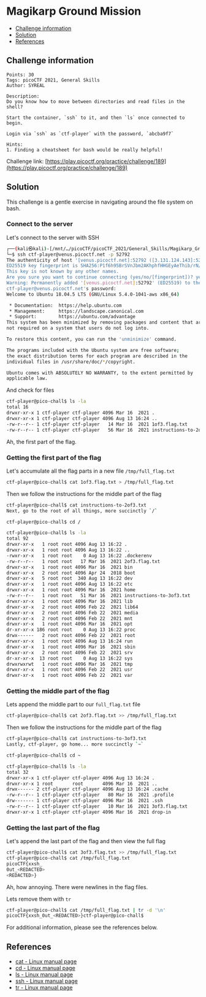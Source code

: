 # Magikarp Ground Mission

- [Challenge information](#challenge-information)
- [Solution](#solution)
- [References](#references)

## Challenge information
```
Points: 30
Tags: picoCTF 2021, General Skills
Author: SYREAL

Description:
Do you know how to move between directories and read files in the shell? 

Start the container, `ssh` to it, and then `ls` once connected to begin. 

Login via `ssh` as `ctf-player` with the password, `abcba9f7`
 
Hints:
1. Finding a cheatsheet for bash would be really helpful!
```
Challenge link: [https://play.picoctf.org/practice/challenge/189](https://play.picoctf.org/practice/challenge/189)

## Solution

This challenge is a gentle exercise in navigating around the file system on bash.

### Connect to the server

Let's connect to the server with SSH
```bash
┌──(kali㉿kali)-[/mnt/…/picoCTF/picoCTF_2021/General_Skills/Magikarp_Ground_Mission]
└─$ ssh ctf-player@venus.picoctf.net -p 52792
The authenticity of host '[venus.picoctf.net]:52792 ([3.131.124.143]:52792)' can't be established.
ED25519 key fingerprint is SHA256:P1f6h95BrSVnJbm2AKhphfHHGEyAeThib/rN/AwKs24.
This key is not known by any other names.
Are you sure you want to continue connecting (yes/no/[fingerprint])? yes
Warning: Permanently added '[venus.picoctf.net]:52792' (ED25519) to the list of known hosts.
ctf-player@venus.picoctf.net's password: 
Welcome to Ubuntu 18.04.5 LTS (GNU/Linux 5.4.0-1041-aws x86_64)

 * Documentation:  https://help.ubuntu.com
 * Management:     https://landscape.canonical.com
 * Support:        https://ubuntu.com/advantage
This system has been minimized by removing packages and content that are
not required on a system that users do not log into.

To restore this content, you can run the 'unminimize' command.

The programs included with the Ubuntu system are free software;
the exact distribution terms for each program are described in the
individual files in /usr/share/doc/*/copyright.

Ubuntu comes with ABSOLUTELY NO WARRANTY, to the extent permitted by
applicable law.
```

And check for files
```bash
ctf-player@pico-chall$ ls -la
total 16
drwxr-xr-x 1 ctf-player ctf-player 4096 Mar 16  2021 .
drwxr-xr-x 1 ctf-player ctf-player 4096 Aug 13 16:24 ..
-rw-r--r-- 1 ctf-player ctf-player   14 Mar 16  2021 1of3.flag.txt
-rw-r--r-- 1 ctf-player ctf-player   56 Mar 16  2021 instructions-to-2of3.txt
```

Ah, the first part of the flag.

### Getting the first part of the flag

Let's accumulate all the flag parts in a new file `/tmp/full_flag.txt` 
```bash
ctf-player@pico-chall$ cat 1of3.flag.txt > /tmp/full_flag.txt
```

Then we follow the instructions for the middle part of the flag
```bash
ctf-player@pico-chall$ cat instructions-to-2of3.txt 
Next, go to the root of all things, more succinctly `/`

ctf-player@pico-chall$ cd /

ctf-player@pico-chall$ ls -la
total 92
drwxr-xr-x   1 root root 4096 Aug 13 16:22 .
drwxr-xr-x   1 root root 4096 Aug 13 16:22 ..
-rwxr-xr-x   1 root root    0 Aug 13 16:22 .dockerenv
-rw-r--r--   1 root root   17 Mar 16  2021 2of3.flag.txt
drwxr-xr-x   1 root root 4096 Mar 16  2021 bin
drwxr-xr-x   2 root root 4096 Apr 24  2018 boot
drwxr-xr-x   5 root root  340 Aug 13 16:22 dev
drwxr-xr-x   1 root root 4096 Aug 13 16:22 etc
drwxr-xr-x   1 root root 4096 Mar 16  2021 home
-rw-r--r--   1 root root   51 Mar 16  2021 instructions-to-3of3.txt
drwxr-xr-x   1 root root 4096 Mar 16  2021 lib
drwxr-xr-x   2 root root 4096 Feb 22  2021 lib64
drwxr-xr-x   2 root root 4096 Feb 22  2021 media
drwxr-xr-x   2 root root 4096 Feb 22  2021 mnt
drwxr-xr-x   1 root root 4096 Mar 16  2021 opt
dr-xr-xr-x 186 root root    0 Aug 13 16:22 proc
drwx------   2 root root 4096 Feb 22  2021 root
drwxr-xr-x   1 root root 4096 Aug 13 16:24 run
drwxr-xr-x   1 root root 4096 Mar 16  2021 sbin
drwxr-xr-x   2 root root 4096 Feb 22  2021 srv
dr-xr-xr-x  13 root root    0 Aug 13 16:22 sys
drwxrwxrwt   1 root root 4096 Mar 16  2021 tmp
drwxr-xr-x   1 root root 4096 Feb 22  2021 usr
drwxr-xr-x   1 root root 4096 Feb 22  2021 var
```

### Getting the middle part of the flag

Lets append the middle part to our `full_flag.txt` file
```bash
ctf-player@pico-chall$ cat 2of3.flag.txt >> /tmp/full_flag.txt
```

Then we follow the instructions for the middle part of the flag
```bash
ctf-player@pico-chall$ cat instructions-to-3of3.txt 
Lastly, ctf-player, go home... more succinctly `~`

ctf-player@pico-chall$ cd ~

ctf-player@pico-chall$ ls -la
total 32
drwxr-xr-x 1 ctf-player ctf-player 4096 Aug 13 16:24 .
drwxr-xr-x 1 root       root       4096 Mar 16  2021 ..
drwx------ 2 ctf-player ctf-player 4096 Aug 13 16:24 .cache
-rw-r--r-- 1 ctf-player ctf-player   80 Mar 16  2021 .profile
drw------- 1 ctf-player ctf-player 4096 Mar 16  2021 .ssh
-rw-r--r-- 1 ctf-player ctf-player   10 Mar 16  2021 3of3.flag.txt
drwxr-xr-x 1 ctf-player ctf-player 4096 Mar 16  2021 drop-in
```

### Getting the last part of the flag

Let's append the last part of the flag and then view the full flag
```bash
ctf-player@pico-chall$ cat 3of3.flag.txt >> /tmp/full_flag.txt
ctf-player@pico-chall$ cat /tmp/full_flag.txt 
picoCTF{xxsh_
0ut_<REDACTED>
<REDACTED>}
```

Ah, how annoying. There were newlines in the flag files.

Lets remove them with `tr`
```bash
ctf-player@pico-chall$ cat /tmp/full_flag.txt | tr -d '\n'
picoCTF{xxsh_0ut_<REDACTED>}ctf-player@pico-chall$ 
```

For additional information, please see the references below.

## References

- [cat - Linux manual page](https://man7.org/linux/man-pages/man1/cat.1.html)
- [cd - Linux manual page](https://man7.org/linux/man-pages/man1/cd.1p.html)
- [ls - Linux manual page](https://man7.org/linux/man-pages/man1/ls.1.html)
- [ssh - Linux manual page](https://man7.org/linux/man-pages/man1/ssh.1.html)
- [tr - Linux manual page](https://man7.org/linux/man-pages/man1/tr.1.html)
